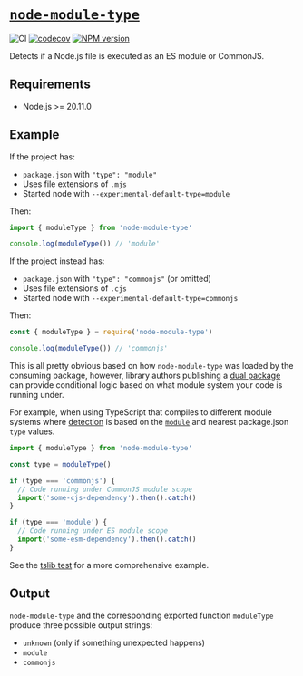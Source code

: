 # [`node-module-type`](https://www.npmjs.com/package/node-module-type)

![CI](https://github.com/morganney/module-type/actions/workflows/ci.yml/badge.svg)
[![codecov](https://codecov.io/gh/morganney/module-type/graph/badge.svg?token=IQVLYK9W88)](https://codecov.io/gh/morganney/module-type)
[![NPM version](https://img.shields.io/npm/v/node-module-type.svg)](https://www.npmjs.com/package/node-module-type)

Detects if a Node.js file is executed as an ES module or CommonJS.

## Requirements

- Node.js >= 20.11.0

## Example

If the project has:

- `package.json` with `"type": "module"`
- Uses file extensions of `.mjs`
- Started node with `--experimental-default-type=module`

Then:

```js
import { moduleType } from 'node-module-type'

console.log(moduleType()) // 'module'
```

If the project instead has:

- `package.json` with `"type": "commonjs"` (or omitted)
- Uses file extensions of `.cjs`
- Started node with `--experimental-default-type=commonjs`

Then:

```js
const { moduleType } = require('node-module-type')

console.log(moduleType()) // 'commonjs'
```

This is all pretty obvious based on how `node-module-type` was loaded by the consuming package, however, library authors publishing a [dual package](https://nodejs.org/api/packages.html#dual-commonjses-module-packages) can provide conditional logic based on what module system your code is running under.

For example, when using TypeScript that compiles to different module systems where [detection](https://www.typescriptlang.org/docs/handbook/modules/reference.html#module-format-detection) is based on the [`module`](https://www.typescriptlang.org/tsconfig/#module) and nearest package.json `type` values.

```js
import { moduleType } from 'node-module-type'

const type = moduleType()

if (type === 'commonjs') {
  // Code running under CommonJS module scope
  import('some-cjs-dependency').then().catch()
}

if (type === 'module') {
  // Code running under ES module scope
  import('some-esm-dependency').then().catch()
}
```

See the [tslib test](test/tslib) for a more comprehensive example.

## Output

`node-module-type` and the corresponding exported function `moduleType` produce three possible output strings:

- `unknown` (only if something unexpected happens)
- `module`
- `commonjs`

